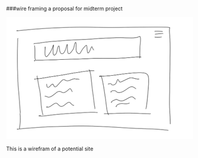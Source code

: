 ###wire framing a proposal for midterm project

![wire frame](wireframe.png)

This is a wirefram of a potential site